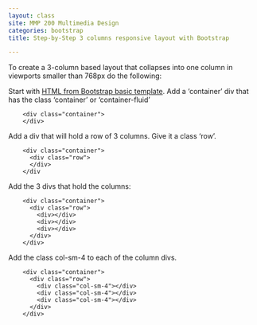 ```yaml
---
layout: class
site: MMP 200 Multimedia Design
categories: bootstrap
title: Step-by-Step 3 columns responsive layout with Bootstrap

---
```

To create a 3-column based layout that collapses into one column in viewports smaller than 768px do the following:

Start with [HTML from Bootstrap basic template](https://getbootstrap.com/docs/3.3/getting-started/#template).
Add a ‘container’ div that has the class ‘container’ or ‘container-fluid’

        <div class="container">
        </div>

Add a div that will hold a row of 3 columns. Give it a class ‘row’.

        <div class="container">
          <div class="row">
          </div>
        </div
        
Add the 3 divs that hold the columns:

        <div class="container">
          <div class="row">
            <div></div>
            <div></div>
            <div></div>
          </div>
        </div>

Add the class col-sm-4 to each of the column divs.

        <div class="container">
          <div class="row">
            <div class="col-sm-4"></div>
            <div class="col-sm-4"></div>
            <div class="col-sm-4"></div>
          </div>
        </div>
